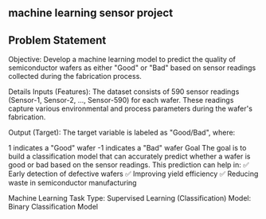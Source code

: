 ## machine learning sensor project

## Problem Statement
Objective: Develop a machine learning model to predict the quality of semiconductor wafers as either "Good" or "Bad" based on sensor readings collected during the fabrication process.

Details
Inputs (Features):
The dataset consists of 590 sensor readings (Sensor-1, Sensor-2, ..., Sensor-590) for each wafer. These readings capture various environmental and process parameters during the wafer's fabrication.

Output (Target):
The target variable is labeled as "Good/Bad", where:

1 indicates a "Good" wafer
-1 indicates a "Bad" wafer
Goal
The goal is to build a classification model that can accurately predict whether a wafer is good or bad based on the sensor readings. This prediction can help in:
✅ Early detection of defective wafers
✅ Improving yield efficiency
✅ Reducing waste in semiconductor manufacturing

Machine Learning Task
Type: Supervised Learning (Classification)
Model: Binary Classification Model


